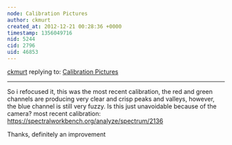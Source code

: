 ```yaml
---
node: Calibration Pictures
author: ckmurt
created_at: 2012-12-21 00:28:36 +0000
timestamp: 1356049716
nid: 5244
cid: 2796
uid: 46853
---
```




[ckmurt](../profile/ckmurt) replying to: [Calibration Pictures](../notes/ckmurt/12-18-2012/calibration-pictures)

----
So i refocused it, this was the most recent calibration, the red and green channels are producing very clear and crisp peaks and valleys, however, the blue channel is still very fuzzy. Is this just unavoidable because of the camera? most recent calibration: https://spectralworkbench.org/analyze/spectrum/2136

Thanks, definitely an improvement